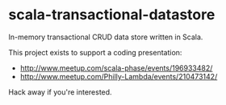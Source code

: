 scala-transactional-datastore
=============================

In-memory transactional CRUD data store written in Scala.

This project exists to support a coding presentation:  
- http://www.meetup.com/scala-phase/events/196933482/  
- http://www.meetup.com/Philly-Lambda/events/210473142/  

Hack away if you're interested.